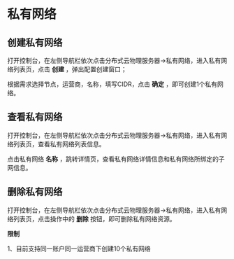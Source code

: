 # 私有网络

## 创建私有网络

打开控制台，在左侧导航栏依次点击分布式云物理服务器->私有网络，进入私有网络列表页，点击 **创建** ，弹出配置创建窗口；<br/>

根据需求选择节点，运营商，名称，填写CIDR，点击 **确定** ，即可创建1个私有网络。

## 查看私有网络

打开控制台，在左侧导航栏依次点击分布式云物理服务器->私有网络，进入私有网络列表页，查看私有网络列表信息。<br/>

点击私有网络 **名称** ，跳转详情页，查看私有网络详情信息和私有网络所绑定的子网信息。


## 删除私有网络

打开控制台，在左侧导航栏依次点击分布式云物理服务器->私有网络，进入私有网络列表页，点击操作中的 **删除** 按钮，即可删除私有网络资源。<br/>

**限制**<br/>

1、目前支持同一账户同一运营商下创建10个私有网络




